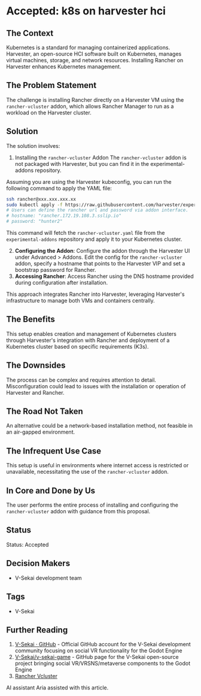 # Accepted: k8s on harvester hci

## The Context

Kubernetes is a standard for managing containerized applications. Harvester, an open-source HCI software built on Kubernetes, manages virtual machines, storage, and network resources. Installing Rancher on Harvester enhances Kubernetes management.

## The Problem Statement

The challenge is installing Rancher directly on a Harvester VM using the `rancher-vcluster` addon, which allows Rancher Manager to run as a workload on the Harvester cluster.

## Solution

The solution involves:

1. Installing the `rancher-vcluster` Addon
   The `rancher-vcluster` addon is not packaged with Harvester, but you can find it in the experimental-addons repository.

Assuming you are using the Harvester kubeconfig, you can run the following command to apply the YAML file:

```bash
ssh rancher@xxx.xxx.xxx.xx
sudo kubectl apply -f https://raw.githubusercontent.com/harvester/experimental-addons/main/rancher-vcluster/rancher-vcluster.yaml
# Users can define the rancher url and password via addon interface.
# hostname: "rancher.172.19.108.3.sslip.io"
# password: "hunter2"
```

This command will fetch the `rancher-vcluster.yaml` file from the `experimental-addons` repository and apply it to your Kubernetes cluster.

2. **Configuring the Addon**: Configure the addon through the Harvester UI under Advanced > Addons. Edit the config for the `rancher-vcluster` addon, specify a hostname that points to the Harvester VIP and set a bootstrap password for Rancher.
3. **Accessing Rancher**: Access Rancher using the DNS hostname provided during configuration after installation.

This approach integrates Rancher into Harvester, leveraging Harvester's infrastructure to manage both VMs and containers centrally.

## The Benefits

This setup enables creation and management of Kubernetes clusters through Harvester's integration with Rancher and deployment of a Kubernetes cluster based on specific requirements (K3s).

## The Downsides

The process can be complex and requires attention to detail. Misconfiguration could lead to issues with the installation or operation of Harvester and Rancher.

## The Road Not Taken

An alternative could be a network-based installation method, not feasible in an air-gapped environment.

## The Infrequent Use Case

This setup is useful in environments where internet access is restricted or unavailable, necessitating the use of the `rancher-vcluster` addon.

## In Core and Done by Us

The user performs the entire process of installing and configuring the `rancher-vcluster` addon with guidance from this proposal.

## Status

Status: Accepted

## Decision Makers

- V-Sekai development team

## Tags

- V-Sekai

## Further Reading

1. [V-Sekai · GitHub](https://github.com/v-sekai) - Official GitHub account for the V-Sekai development community focusing on social VR functionality for the Godot Engine
2. [V-Sekai/v-sekai-game](https://github.com/v-sekai/v-sekai-game) - GitHub page for the V-Sekai open-source project bringing social VR/VRSNS/metaverse components to the Godot Engine
3. [Rancher Vcluster](https://docs.harvesterhci.io/v1.2/advanced/addons/rancher-vcluster)

AI assistant Aria assisted with this article.
